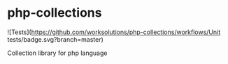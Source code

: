 # php-collections

![Tests](https://github.com/worksolutions/php-collections/workflows/Unit tests/badge.svg?branch=master)

Collection library for php language
